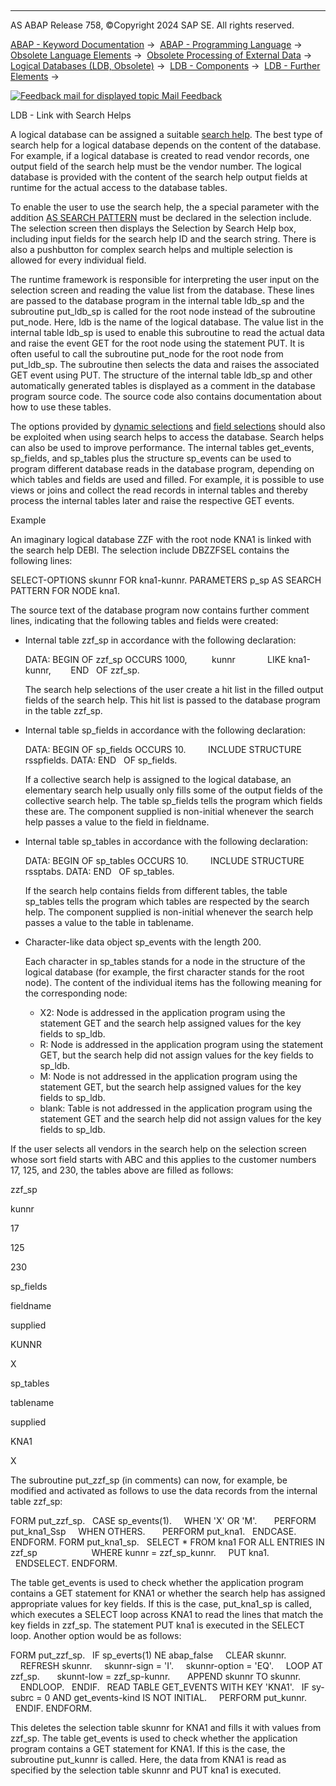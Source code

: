   

* * *

AS ABAP Release 758, ©Copyright 2024 SAP SE. All rights reserved.

[ABAP - Keyword Documentation](https://help.sap.com/doc/abapdocu_latest_index_htm/latest/en-US/abenabap.htm) →  [ABAP - Programming Language](https://help.sap.com/doc/abapdocu_latest_index_htm/latest/en-US/abenabap_reference.htm) →  [Obsolete Language Elements](https://help.sap.com/doc/abapdocu_latest_index_htm/latest/en-US/abenabap_obsolete.htm) →  [Obsolete Processing of External Data](https://help.sap.com/doc/abapdocu_latest_index_htm/latest/en-US/abendata_storage_obsolete.htm) →  [Logical Databases (LDB, Obsolete)](https://help.sap.com/doc/abapdocu_latest_index_htm/latest/en-US/abenldb.htm) →  [LDB - Components](https://help.sap.com/doc/abapdocu_latest_index_htm/latest/en-US/abenldb_oview.htm) →  [LDB - Further Elements](https://help.sap.com/doc/abapdocu_latest_index_htm/latest/en-US/abenldb_others.htm) → 

 [![](Mail.gif?object=Mail.gif "Feedback mail for displayed topic") Mail Feedback](mailto:f1_help@sap.com?subject=Feedback%20on%20ABAP%20Documentation&body=Document:%20LDB%20-%20Link%20with%20Search%20Helps%2C%20ABENLDB_SEARCH_HELP%2C%20758%0D%0A%0D%0AError:%0D%0A%0D%0A%0D%0A%0D%0ASuggestion%20for%20improvement:)

LDB - Link with Search Helps

A logical database can be assigned a suitable [search help](https://help.sap.com/doc/abapdocu_latest_index_htm/latest/en-US/abensearch_help_glosry.htm "Glossary Entry"). The best type of search help for a logical database depends on the content of the database. For example, if a logical database is created to read vendor records, one output field of the search help must be the vendor number. The logical database is provided with the content of the search help output fields at runtime for the actual access to the database tables.

To enable the user to use the search help, the a special parameter with the addition [AS SEARCH PATTERN](https://help.sap.com/doc/abapdocu_latest_index_htm/latest/en-US/abapparameters_ldb.htm) must be declared in the selection include. The selection screen then displays the Selection by Search Help box, including input fields for the search help ID and the search string. There is also a pushbutton for complex search helps and multiple selection is allowed for every individual field.

The runtime framework is responsible for interpreting the user input on the selection screen and reading the value list from the database. These lines are passed to the database program in the internal table ldb\_sp and the subroutine put\_ldb\_sp is called for the root node instead of the subroutine put\_node. Here, ldb is the name of the logical database. The value list in the internal table ldb\_sp is used to enable this subroutine to read the actual data and raise the event GET for the root node using the statement PUT. It is often useful to call the subroutine put\_node for the root node from put\_ldb\_sp. The subroutine then selects the data and raises the associated GET event using PUT. The structure of the internal table ldb\_sp and other automatically generated tables is displayed as a comment in the database program source code. The source code also contains documentation about how to use these tables.

The options provided by [dynamic selections](https://help.sap.com/doc/abapdocu_latest_index_htm/latest/en-US/abenldb_free_selections.htm) and [field selections](https://help.sap.com/doc/abapdocu_latest_index_htm/latest/en-US/abenldb_field_selections.htm) should also be exploited when using search helps to access the database. Search helps can also be used to improve performance. The internal tables get\_events, sp\_fields, and sp\_tables plus the structure sp\_events can be used to program different database reads in the database program, depending on which tables and fields are used and filled. For example, it is possible to use views or joins and collect the read records in internal tables and thereby process the internal tables later and raise the respective GET events.

Example

An imaginary logical database ZZF with the root node KNA1 is linked with the search help DEBI. The selection include DBZZFSEL contains the following lines:

SELECT-OPTIONS skunnr FOR kna1-kunnr.
PARAMETERS p\_sp AS SEARCH PATTERN FOR NODE kna1.

The source text of the database program now contains further comment lines, indicating that the following tables and fields were created:

-   Internal table zzf\_sp in accordance with the following declaration:
    
    DATA: BEGIN OF zzf\_sp OCCURS 1000,
             kunnr             LIKE kna1-kunnr,
           END   OF zzf\_sp.
    
    The search help selections of the user create a hit list in the filled output fields of the search help. This hit list is passed to the database program in the table zzf\_sp.
    
-   Internal table sp\_fields in accordance with the following declaration:
    
    DATA: BEGIN OF sp\_fields OCCURS 10.
            INCLUDE STRUCTURE rsspfields.
    DATA: END   OF sp\_fields.
    
    If a collective search help is assigned to the logical database, an elementary search help usually only fills some of the output fields of the collective search help. The table sp\_fields tells the program which fields these are. The component supplied is non-initial whenever the search help passes a value to the field in fieldname.
    
-   Internal table sp\_tables in accordance with the following declaration:
    
    DATA: BEGIN OF sp\_tables OCCURS 10.
            INCLUDE STRUCTURE rssptabs.
    DATA: END   OF sp\_tables.
    
    If the search help contains fields from different tables, the table sp\_tables tells the program which tables are respected by the search help. The component supplied is non-initial whenever the search help passes a value to the table in tablename.
    
-   Character-like data object sp\_events with the length 200.
    
    Each character in sp\_tables stands for a node in the structure of the logical database (for example, the first character stands for the root node). The content of the individual items has the following meaning for the corresponding node:
    
    -   X2: Node is addressed in the application program using the statement GET and the search help assigned values for the key fields to sp\_ldb.
    -   R: Node is addressed in the application program using the statement GET, but the search help did not assign values for the key fields to sp\_ldb.
    -   M: Node is not addressed in the application program using the statement GET, but the search help assigned values for the key fields to sp\_ldb.
    -   blank: Table is not addressed in the application program using the statement GET and the search help did not assign values for the key fields to sp\_ldb.

If the user selects all vendors in the search help on the selection screen whose sort field starts with ABC and this applies to the customer numbers 17, 125, and 230, the tables above are filled as follows:

zzf\_sp

kunnr

17

125

230

sp\_fields

fieldname

supplied

KUNNR

X

sp\_tables

tablename

supplied

KNA1

X

The subroutine put\_zzf\_sp (in comments) can now, for example, be modified and activated as follows to use the data records from the internal table zzf\_sp:

FORM put\_zzf\_sp.
  CASE sp\_events(1).
    WHEN 'X' OR 'M'.
      PERFORM put\_kna1\_Ssp
    WHEN OTHERS.
      PERFORM put\_kna1.
  ENDCASE.
ENDFORM.
FORM put\_kna1\_sp.
  SELECT \* FROM kna1 FOR ALL ENTRIES IN zzf\_sp
                     WHERE kunnr = zzf\_sp\_kunnr.
    PUT kna1.
  ENDSELECT.
ENDFORM.

The table get\_events is used to check whether the application program contains a GET statement for KNA1 or whether the search help has assigned appropriate values for key fields. If this is the case, put\_kna1\_sp is called, which executes a SELECT loop across KNA1 to read the lines that match the key fields in zzf\_sp. The statement PUT kna1 is executed in the SELECT loop. Another option would be as follows:

FORM put\_zzf\_sp.
  IF sp\_everts(1) NE abap\_false
    CLEAR skunnr.
    REFRESH skunnr.
    skunnr-sign = 'I'.
    skunnr-option = 'EQ'.
    LOOP AT zzf\_sp.
      skunnt-low = zzf\_sp-kunnr.
      APPEND skunnr TO skunnr.
    ENDLOOP.
  ENDIF.
  READ TABLE GET\_EVENTS WITH KEY 'KNA1'.
  IF sy-subrc = 0 AND get\_events-kind IS NOT INITIAL.
    PERFORM put\_kunnr.
  ENDIF.
ENDFORM.

This deletes the selection table skunnr for KNA1 and fills it with values from zzf\_sp. The table get\_events is used to check whether the application program contains a GET statement for KNA1. If this is the case, the subroutine put\_kunnr is called. Here, the data from KNA1 is read as specified by the selection table skunnr and PUT kna1 is executed.